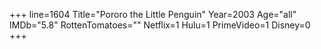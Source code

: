 +++
line=1604
Title="Pororo the Little Penguin"
Year=2003
Age="all"
IMDb="5.8"
RottenTomatoes=""
Netflix=1
Hulu=1
PrimeVideo=1
Disney=0
+++

